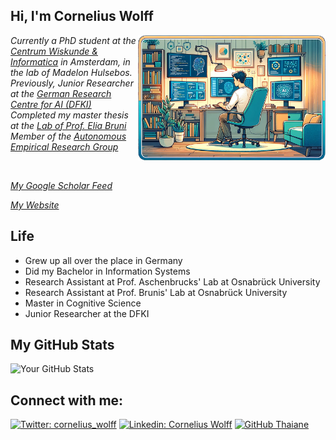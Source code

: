 
<h2> Hi, I'm Cornelius Wolff</h2>
<img align='right' src="images/MeWorkingDallE.png" width="300">
<p><em>Currently a PhD student at the <a href="https://www.cwi.nl/en/groups/database-architectures/" target="_blank">Centrum Wiskunde & Informatica</a> in Amsterdam, in the lab of Madelon Hulsebos.</br>Previously, Junior Researcher at the <a href="https://www.dfki.de/en/web" target="_blank">German Research Centre for AI (DFKI)</a></br>Completed my master thesis at the <a href="https://eliabruni.github.io/" target="_blank">Lab of Prof. Elia Bruni</a><br/>Member of the <a href="https://musslick.github.io/AER_website/" target="_blank"> Autonomous Empirical Research Group</a></em></p>

<br/>
<p><em> <a href="https://scholar.google.com/citations?user=Y8xr0JgAAAAJ" target="_blank">My Google Scholar Feed</a></em></p>
<p><em> <a href="https://cornelius-wolff.de/" target="_blank">My Website</a></em></p>

## Life
- Grew up all over the place in Germany
- Did my Bachelor in Information Systems
- Research Assistant at Prof. Aschenbrucks' Lab at Osnabrück University
- Research Assistant at Prof. Brunis' Lab at Osnabrück University
- Master in Cognitive Science
- Junior Researcher at the DFKI

## My GitHub Stats
![Your GitHub Stats](https://github-readme-stats.vercel.app/api?username=cowolff&show_icons=true)

## Connect with me:

[![Twitter: corneIius_wolff](https://img.shields.io/twitter/follow/corneIius_wolff?style=social)](https://twitter.com/corneIius_wolff)
[![Linkedin: Cornelius Wolff](https://img.shields.io/badge/-Cornelius_Wolff-blue?style=flat-square&logo=Linkedin&logoColor=white&link=https://www.linkedin.com/in/cornelius-wolff-18b506185/)](https://www.linkedin.com/in/cornelius-wolff-18b506185/)
[![GitHub Thaiane](https://img.shields.io/github/followers/cowolff?label=follow&style=social)](https://github.com/cowolff)
